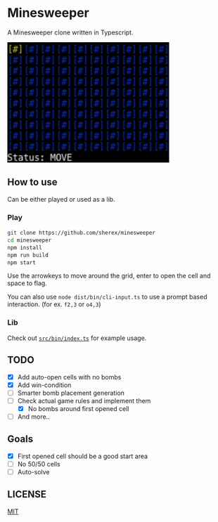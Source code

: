 # Minesweeper
A Minesweeper clone written in Typescript.

![./assets/minesweeper.gif](./assets/minesweeper.gif)
## How to use
Can be either played or used as a lib.
### Play
```sh
git clone https://github.com/sherex/minesweeper
cd minesweeper
npm install
npm run build
npm start
```
Use the arrowkeys to move around the grid, enter to open the cell and space to flag.

You can also use `node dist/bin/cli-input.ts` to use a prompt based interaction. (for ex. `f2,3` or `o4,3`)

### Lib
Check out [`src/bin/index.ts`](https://github.com/sherex/minesweeper/blob/main/src/bin/index.ts) for example usage.

## TODO
- [X] Add auto-open cells with no bombs
- [X] Add win-condition
- [ ] Smarter bomb placement generation
- [ ] Check actual game rules and implement them
  - [X] No bombs around first opened cell
- [ ] And more..

## Goals
- [X] First opened cell should be a good start area
- [ ] No 50/50 cells
- [ ] Auto-solve

## LICENSE
[MIT](LICENSE)